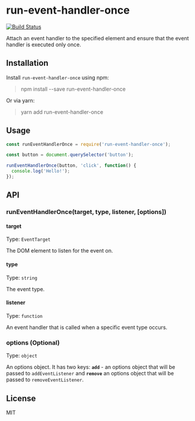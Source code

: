 # run-event-handler-once

[![Build Status](https://travis-ci.com/neosiae/run-event-handler-once.svg?branch=master)](https://travis-ci.com/neosiae/run-event-handler-once)

Attach an event handler to the specified element and ensure that the event handler is executed only once.

## Installation

Install `run-event-handler-once` using npm:

> npm install --save run-event-handler-once

Or via yarn:

> yarn add run-event-handler-once

## Usage

```javascript
const runEventHandlerOnce = require('run-event-handler-once');

const button = document.querySelector('button');

runEventHandlerOnce(button, 'click', function() {
  console.log('Hello!');
});
```

## API

### runEventHandlerOnce(target, type, listener, [options])

#### target

Type: `EventTarget`

The DOM element to listen for the event on.

#### type 

Type: `string`

The event type.

#### listener

Type: `function`

An event handler that is called when a specific event type occurs.

### options (Optional)

Type: `object`

An options object. It has two keys: __`add`__ - an options object that will be passed to `addEventListener` and __`remove`__ an options object that will be passed to `removeEventListener`.

## License

MIT







